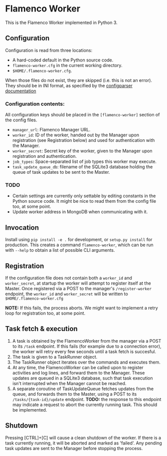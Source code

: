 # Flamenco Worker

This is the Flamenco Worker implemented in Python 3.


## Configuration

Configuration is read from three locations:

- A hard-coded default in the Python source code.
- `flamenco-worker.cfg` in the current working directory.
- `$HOME/.flamenco-worker.cfg`.

When those files do not exist, they are skipped (i.e. this is not an error). They
should be in INI format, as specified by the
[configparser documentation](https://docs.python.org/3/library/configparser.html)

### Configuration contents:

All configuration keys should be placed in the `[flamenco-worker]` section of the
config files.

- `manager_url`: Flamenco Manager URL.
- `worker_id`: ID of the worker, handed out by the Manager upon registration (see
  Registration below) and used for authentication with the Manager.
- `worker_secret`: Secret key of the worker, given to the Manager upon registration
  and authentication.
- `job_types`: Space-separated list of job types this worker may execute.
- `task_update_queue_db`: filename of the SQLite3 database holding the queue of task
  updates to be sent to the Master.

### TODO

- Certain settings are currently only settable by editing constants in the Python source code.
  It might be nice to read them from the config file too, at some point.
- Update worker address in MongoDB when communicating with it.

## Invocation

Install using `pip install -e .` for development, or `setup.py install` for production.
This creates a command `flamenco-worker`, which can be run with `--help` to obtain
a list of possible CLI arguments.

## Registration

If the configuration file does not contain both a `worker_id` and `worker_secret`, at startup
the worker will attempt to register itself at the Master.
Once registered via a POST to the manager's `/register-worker` endpoint, the `worker_id` and
`worker_secret` will be written to `$HOME/.flamenco-worker.cfg`

**NOTE:** If this fails, the process aborts. We might want to implement a retry loop for
registration too, at some point.

## Task fetch & execution

1. A task is obtained by the FlamencoWorker from the manager via a POST to its `/task` endpoint.
   If this fails (for example due to a connection error), the worker will retry every few seconds
   until a task fetch is succesful.
2. The task is given to a TaskRunner object.
3. The TaskRunner object iterates over the commands and executes them.
4. At any time, the FlamencoWorker can be called upon to register activities and log lines,
   and forward them to the Manager. These updates are queued in a SQLite3 database, such that
   task execution isn't interrupted when the Manager cannot be reached.
5. A separate coroutine of TaskUpdateQueue fetches updates from the queue, and forwards them to
   the Master, using a POST to its `/tasks/{task-id}/update` endpoint.
   **TODO:** the response to this endpoint may indicate a request to abort the currently running
   task. This should be implemented.


## Shutdown

Pressing [CTRL]+[C] will cause a clean shutdown of the worker.
If there is a task currently running, it will be aborted and marked as 'failed'. Any pending
task updates are sent to the Manager before stopping the process.
